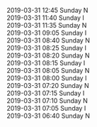 2019-03-31 12:45 Sunday  N  
2019-03-31 11:40 Sunday  I  
2019-03-31 11:35 Sunday  N  
2019-03-31 09:05 Sunday  I  
2019-03-31 08:40 Sunday  N  
2019-03-31 08:25 Sunday  I  
2019-03-31 08:20 Sunday  N  
2019-03-31 08:15 Sunday  I  
2019-03-31 08:05 Sunday  N  
2019-03-31 08:00 Sunday  I  
2019-03-31 07:20 Sunday  N  
2019-03-31 07:15 Sunday  I  
2019-03-31 07:10 Sunday  N  
2019-03-31 07:05 Sunday  I  
2019-03-31 06:40 Sunday  N  
